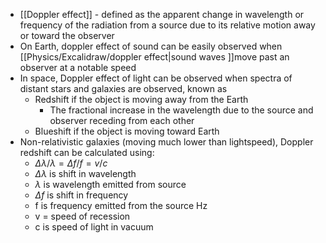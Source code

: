 - [[Doppler effect]] - defined as the apparent change in wavelength or frequency of the radiation from a source due to its relative motion away or toward the observer
- On Earth, doppler effect of sound can be easily observed when [[Physics/Excalidraw/doppler effect|sound waves ]]move past an observer at a notable speed
- In space, Doppler effect of light can be observed when spectra of distant stars and galaxies are observed, known as
	- Redshift if the object is moving away from the Earth
		- The fractional increase in the wavelength due to the source and observer receding from each other
	- Blueshift if the object is moving toward Earth
- Non-relativistic galaxies (moving much lower than lightspeed), Doppler redshift can be calculated using:
	- $\Delta \lambda/ \lambda = \Delta f/f = v/c$ 
	- $\Delta \lambda$ is shift in wavelength
	- $\lambda$ is wavelength emitted from source
	- $\Delta f$ is shift in frequency
	- f is frequency emitted from the source Hz
	- v = speed of recession
	- c is speed of light in vacuum